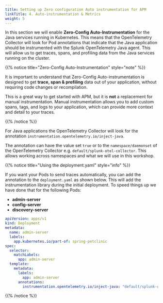 ```yaml
---
title: Setting up Zero configuration Auto instrumentation for APM
linkTitle: 4. Auto-instrumentation & Metrics
weight: 5
---
```


In this section we will enable **Zero-Config Auto-Instrumentation** for the Java services running in Kubernetes. This means that the OpenTelemetry Collector will look for Pod annotations that indicate that the Java application should be instrumented with the Splunk OpenTelemetry Java agent. This will allow us to get traces, spans, and profiling data from the Java services running on the cluster.

{{% notice title="Zero-Config Auto-Instrumentation" style="note" %}}

It is important to understand that Zero-Config Auto-instrumentation is designed to get **trace, span & profiling** data out of your application, without requiring code changes or recompilation.

This is a great way to get started with APM, but it is **not** a replacement for manual instrumentation. Manual instrumentation allows you to add custom spans, tags, and logs to your application, which can provide more context and detail to your traces.

{{% /notice %}}

For Java applications the OpenTelemetry Collector will look for the annotation `instrumentation.opentelemetry.io/inject-java`.

The annotation can have the value set `true` or to the `namespace/daemonset` of the OpenTelemetry Collector e.g. `default/splunk-otel-collector`. This allows working across namespaces and what we will use in this workshop.

{{% notice title="Using the deployment.yaml" style="info" %}}

If you want your Pods to send traces automatically, you can add the annotation to the `deployment.yaml` as shown below. This will add the instrumentation library during the initial deployment. To speed things up we have done that for the following Pods:

- **admin-server**
- **config-server**
- **discovery-server**

``` yaml
apiVersion: apps/v1
kind: Deployment
metadata:
  name: admin-server
  labels: 
    app.kubernetes.io/part-of: spring-petclinic
spec:
  selector:
    matchLabels:
      app: admin-server
  template:
    metadata:
      labels:
        app: admin-server
      annotations:
        instrumentation.opentelemetry.io/inject-java: "default/splunk-otel-collector"
```

{{% /notice %}}
